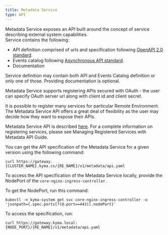 ```yaml
---
title: Metadata Service
type: API
---
```


Metadata Service exposes an API built around the concept of service describing external system capabilities.    
Service contains the following:
- API definition comprised of urls and specification following [OpenAPI 2.0 standard](https://github.com/OAI/OpenAPI-Specification/blob/master/versions/2.0.md).
- Events catalog following [Asynchronous API standard](https://github.com/asyncapi/asyncapi/blob/develop/schema/asyncapi.json).
- Documentation

Service definition may contain both API and Events Catalog definition or only one of those. Providing documentation is optional.  

Metadata Service supports registering APIs secured with OAuth - the user can specify OAuth server url along with client id and client secret.

It is possible to register many services for particular Remote Environment. The Metadata Service API offers a great deal of flexibility as the user may decide how they want to expose their APIs.      

Metadata Service API is described [here](https://github.com/kyma-project/kyma/blob/master/docs/application-connector/docs/assets/metadataapi.yaml).
For a complete information on registering services, please see Managing Registered Services with Metadata API Guide.

You can get the API specification of the Metadata Service for a given version using the following command:
```
curl https://gateway.{CLUSTER_NAME}.kyma.cx/{RE_NAME}/v1/metadata/api.yaml
```

To access the API specification of the Metadata Service locally, provide the NodePort of the `core-nginx-ingress-controller`.

To get the NodePort, run this command:

```
kubectl -n kyma-system get svc core-nginx-ingress-controller -o 'jsonpath={.spec.ports[?(@.port==443)].nodePort}'
```

To access the specification, run:

```
curl https://gateway.kyma.local:{NODE_PORT}/{RE_NAME}/v1/metadata/api.yaml
```
